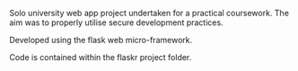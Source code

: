 Solo university web app project undertaken for a practical coursework. The aim was to properly utilise secure development practices.

Developed using the flask web micro-framework.

Code is contained within the flaskr project folder.
